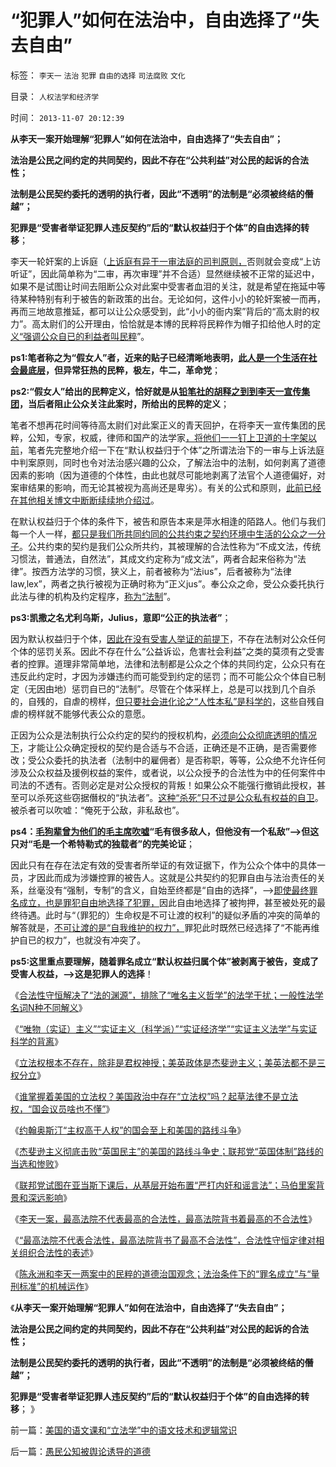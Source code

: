 # “犯罪人”如何在法治中，自由选择了“失去自由”

标签： `李天一` `法治` `犯罪` `自由的选择` `司法腐败` `文化` 

目录： `人权法学和经济学`

时间： `2013-11-07 20:12:39`

**从李天一案开始理解“犯罪人”如何在法治中，自由选择了“失去自由”；**

**法治是公民之间约定的共同契约，因此不存在“公共利益”对公民的起诉的合法性；**

**法制是公民契约委托的透明的执行者，因此“不透明”的法制是“必须被终结的僭越”；**

**犯罪是“受害者举证犯罪人违反契约”后的“默认权益归于个体”的自由选择的转移**；

李天一轮奸案的上诉庭（[上诉庭有异于一审法庭的司判原则，](../../../2013/9/28/除受害人追加宽恕外，上诉法院没有任何合法理由,为李天一减刑.md)否则就会变成“上访听证”，因此简单称为“二审，再次审理”并不合适）显然继续被不正常的延迟中，如果不是试图让时间去阻断公众对此案中受害者血泪的关注，就是希望在拖延中等待某种特别有利于被告的新政策的出台。无论如何，这件小小的轮奸案被一而再，再而三地故意推延，都可以让公众感受到，此“小小的衙内案”背后的“高太尉的权力”。高太尉们的公开理由，恰恰就是本博的民粹将民粹作为帽子扣给他人时的定[义“强调公众自已的利益者叫民粹](../../../2012/1/4/私有制比革命／改革／投票更重要；民主进程不必轰轰烈烈.md)”。

**ps1:笔者称之为“假女人”者，近来的贴子已经清晰地表明，[此人是一个生活在社会最底层](../../../2013/4/21/多数人暴政的受害者，如果长着革命者的大脑.md)，但异常狂热的民粹，极左，牛二，革命党**；

**ps2:“假女人”给出的民粹定义，恰好就是从[铅笔社的胡释之到到李天一宣传集团](../../../2013/2/18/薛兆丰先生的法家暴政，胡释之先生“自治即民粹”.md)，当后者阻止公众关注此案时，所给出的民粹的定义**；

笔者不想再花时间等待高太尉们对此案正义的青天回护，在将李天一宣传集团的民粹，公知，专家，权威，律师和国产的法学家[，将他们一一钉上卫道的十字架以前](../../../2013/10/30/最高法院不代表最高的合法性，但背书了最高的不合法性.md)，笔者先完整地介绍一下在“默认权益归于个体”之所谓法治下的一审与上诉法庭中判案原则，同时也令对法治感兴趣的公众，了解法治中的法制，如何剥离了道德因素的影响（因为道德的个体性，由此也就尽可能地剥离了法官个人道德偏好，对案审结果的影响，而无论其被视为高尚还是卑劣）。有关的公式和原则，[此前已经在其他相关博文中断断续续地介绍过](../../../2013/11/5/陈永洲和李天一案中的控罪，证据，量刑，程序正义和道德治国.md)。

在默认权益归于个体的条件下，被告和原告本来是萍水相逢的陌路人。他们与我们每一个人一样，[都只是我们所共同约同的公共约束之契约环境中生活的公众之一分子](../../../2012/12/3/公共约束的法治强制“非暴力化”，纽伦堡审判中的非正义.md)。公共约束的契约是我们公众所共约，其被理解的合法性称为“不成文法，传统习惯法，普通法，自然法”，其成文约定称为“成文法”，两者合起来俗称为“法律”。按西方法学的习惯，狭义上，前者被称为“法ius”，后者被称为“法律law,lex”，两者之执行被视为正确时称为“正义jus”。奉公众之命，受公众委托执行此法与律的机构及约定程序，[称为“法制](../../../2013/7/29/法制与法治，EdwardCoke和孟德斯鸠的共识和分歧；.md)”。

**ps3:凯撒之名尤利乌斯，Julius，意即“公正的执法者”**；

因为默认权益归于个体，[因此在没有受害人举证的前提下](../../../2013/2/19/公有制前提下“恶法亦法”与“法家暴政”等意.md)，不存在法制对公众任何个体的惩罚关系。因此不存在什么“公益诉讼，危害社会利益”之类的莫须有之受害者的控罪。道理非常简单地，法律和法制都是公众之个体的共同约定，公众只有在违反此约定时，才因为涉嫌违约而可能受到约定的惩罚；而不可能公众个体自已制定（无因由地）惩罚自已的“法制”。尽管在个体采样上，总是可以找到几个自杀的，自残的，自虐的榜样，[但只要社会进化论之“人性本私”是科学的](../../../2013/1/24/人性本私的法学方程式.md)，这些自残自虐的榜样就不能够代表公众的意愿。

正因为公众是法制执行公众约定的契约的授权机构，[必须向公众彻底透明的情况下](../../../2013/7/31/李家集团或故意激怒公众，为司法腐败创造条件.md)，才能让公众确定授权的契约是合适与不合适，正确还是不正确，是否需要修改；受公众委托的执法者（法制中的雇佣者）是否称职，等等，公众绝不允许任何涉及公众权益及援例权益的案件，或者说，以公众授予的合法性为中的任何案件中司法的不透有。否则必定是对公众授权的背叛！如果公众不能强行撤销此授权，甚至可以杀死这些窃据僭权的“执法者”。[这种“杀死”只不过是公众私有权益的自卫](../../../2012/2/12/革命是不计成本的暴力建构；武力自卫针对革命.md)。被杀者可以吹嘘：“俺死于公敌，非私敌也”。

**ps4：[毛狗辈曾为他们的毛主席吹嘘](../../../2010/5/17/袁腾飞绝没有人身攻击却遭毛派人身攻击.md)“毛有很多敌人，但他没有一个私敌”——>但这只对“毛是一个希特勒式的独载者”的完美论证**；

因此只有在存在法定有效的受害者所举证的有效证据下，作为公众个体中的具体一员，才因此而成为涉嫌控罪的被告人。这就是公共契约的犯罪自由与法治责任的关系，丝毫没有“强制，专制”的含义，自始至终都是“自由的选择”，——>[即使最终罪名成立，也是罪犯自由地选择了犯罪，](../../../2012/12/3/民主不是感化，法治不是报复；新教挪威人的愚昧.md)因此自由地选择了被拘押，甚至被处死的最终待遇。此时与“（罪犯的）生命权是不可让渡的权利”的疑似矛盾的冲突的简单的解答就是，[不可让渡的是“自我维护的权力”，](../../../2011/4/3/“谁主张谁维护”是法制的起点.md)罪犯此时既然已经选择了“不能再维护自已的权力”，也就没有冲突了。

**ps5:这里重点要理解，随着罪名成立“默认权益归属个体”被剥离于被告，变成了受害人权益，——>这是犯罪人的选择**！

《[合法性守恒解决了“法的渊源”，排除了“唯名主义哲学”的法学干扰；一般性法学名词N种不同解义](../../../2013/10/12/合法性守恒解决了“法的渊源”，法学中的“唯名主义”误区.md)》

《[“唯物（实证）主义”“实证主义（科学派）”“实证经济学”“实证主义法学”与实证科学的背离](../../../2013/10/13/实证科学和号称实证的四种伪科学，及实体法学的合法性守恒.md)》

《[立法权根本不存在，除非是君权神授；美英政体是杰斐逊主义；美英法都不是三权分立](../../../2013/10/17/立法权根本不存在，及杰斐逊主义，国民主权原理，合法性守恒.md)》

《[谁掌握着美国的立法权？美国政治中存在“立法权”吗？起草法律不是立法权，“国会议员啥也不懂”](../../../2013/10/18/谁掌握着美国的立法权？美国政治中存在“立法权”吗？.md)》

《[约翰奥斯汀“主权高于人权”的国会至上和美国的路线斗争](../../../2013/10/20/奥斯汀“主权高于人权的民主”和美国的路线斗争.md)》

《[杰斐逊主义彻底击败“英国民主”的美国的路线斗争史；联邦党“英国体制”路线的当选和惨败](../../../2013/10/21/杰斐逊主义彻底击败“英国民主”，联邦党的惨败和“亡党”.md)》

《[联邦党试图在亚当斯下课后，从基层开始布置“严打内奸和谣言法”；马伯里案背景和深远影响](../../../2013/10/23/马伯里案诉讼“美国政府没诚信，不学英国那一套”.md)》

《[李天一案，最高法院不代表最高的合法性，最高法院背书着最高的不合法性](../../../2013/10/30/最高法院不代表最高的合法性，但背书了最高的不合法性.md)》

《[“最高法院不代表合法性，最高法院背书了最高不合法性”，合法性守恒定律对相关组织合法性的表述](../../../2013/11/1/陈永洲案是两件独立案件，一是陈被迫害案，二是民事诉讼案.md)》

《[陈永洲和李天一两案中的民粹的道德治国观念；法治条件下的“罪名成立”与“量刑标准”的机械运作](../../../2013/11/5/陈永洲和李天一案中的控罪，证据，量刑，程序正义和道德治国.md)》

《**从李天一案开始理解“犯罪人”如何在法治中，自由选择了“失去自由”；**

**法治是公民之间约定的共同契约，因此不存在“公共利益”对公民的起诉的合法性；**

**法制是公民契约委托的透明的执行者，因此“不透明”的法制是“必须被终结的僭越”；**

**犯罪是“受害者举证犯罪人违反契约”后的“默认权益归于个体”的自由选择的转移**； 》



前一篇：[美国的语文课和“立法学”中的语文技术和逻辑常识](../../../2013/11/7/美国的语文课和“立法学”中的语文技术和逻辑常识.md)

后一篇：[愚民公知被舆论诱导的道德](../../../2013/11/7/愚民公知被舆论诱导的道德.md)